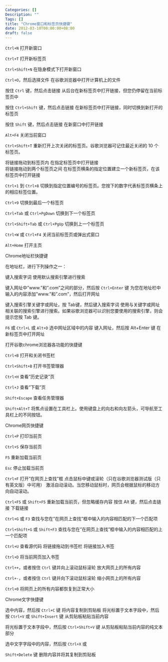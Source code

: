 ```yaml
---
Categories: []
Description: ""
Tags: []
title: "Chrome窗口和标签页快捷键"
date: 2012-03-10T00:00:00+08:00
draft: false
---
```


`Ctrl+N`	打开新窗口 

`Ctrl+T`	打开新标签页 

`Ctrl+Shift+N`	在隐身模式下打开新窗口 

`Ctrl+O`，然后选择文件	在谷歌浏览器中打开计算机上的文件 

按住 `Ctrl` 键，然后点击链接	从后台在新标签页中打开链接，但您仍停留在当前标签页中 

按住 `Ctrl+Shift` 键，然后点击链接	在新标签页中打开链接，同时切换到新打开的标签页 

按住 `Shift` 键，然后点击链接	在新窗口中打开链接 

`Alt+F4`	关闭当前窗口 

`Ctrl+Shift+T`	重新打开上次关闭的标签页。谷歌浏览器可记住最近关闭的 10 个标签页。 

将链接拖动到标签页内	在指定标签页中打开链接  
将链接拖动到两个标签页之间	在标签页横条的指定位置建立一个新标签页，在该标签页中打开链接 

`Ctrl+1` 到 `Ctrl+8`	切换到指定位置编号的标签页。您按下的数字代表标签页横条上的相应标签位置。 

`Ctrl+9`	切换到最后一个标签页 

`Ctrl+Tab` 或 `Ctrl+PgDown`	切换到下一个标签页 

`Ctrl+Shift+Tab` 或 `Ctrl+PgUp`	切换到上一个标签页 

`Ctrl+W` 或 `Ctrl+F4`	关闭当前标签页或弹出式窗口 

`Alt+Home`	打开主页 

Chrome地址栏快捷键 

在地址栏，进行下列操作之一： 

键入搜索字词	使用默认搜索引擎进行搜索 

键入网址中”www.”和”.com”之间的部分，然后按 
`Ctrl+Enter` 键	为您在地址栏中输入的内容添加”www.”和”.com”，然后打开网址 

键入搜索引擎关键字或网址，按 Tab键，然后键入搜索字词	使用与关键字或网址相关联的搜索引擎进行搜索。如果谷歌浏览器可以识别您要使用的搜索引擎，则会提示您按 Tab 键。 

`F6` 或 `Ctrl+L` 或 `Alt+D`	选中网址区域中的内容 
键入网址，然后按 Alt+Enter 键	在新标签页中打开网址 


打开谷歌chrome浏览器各功能的快捷键 

`Ctrl+B`	打开和关闭书签栏 

`Ctrl+Shift+B`	打开书签管理器 

`Ctrl+H`	查看”历史记录”页 

`Ctrl+J`	查看”下载”页 

`Shift+Escape`	查看任务管理器 

`Shift+Alt+T`	将焦点设置在工具栏上。使用键盘上的向右和向左箭头，可导航至工具栏上的不同按钮。 

Chrome网页快捷键 

`Ctrl+P`	打印当前页 

`Ctrl+S`	保存当前页 

`F5`	重新加载当前页 

`Esc`	停止加载当前页 

`Ctrl+F`	打开”在网页上查找”框 
点击鼠标中键或滚轮（只在谷歌浏览器测试版（只有英文版）中可用）	激活自动滚动。当您移动鼠标时，网页会根据鼠标的移动方向自动滚动。 

`Ctrl+F5` 或 `Shift+F5`	重新加载当前页，但忽略缓存内容 
按住 Alt 键，然后点击链接	下载链接 

`Ctrl+G` 或 `F3`	查找与您在”在网页上查找”框中输入的内容相匹配的下一个匹配项 

`Ctrl+Shift+G` 或 `Shift+F3`	查找与您在”在网页上查找”框中输入的内容相匹配的上一个匹配项

`Ctrl+U`	查看源代码 
将链接拖动到书签栏	将链接加入书签 

`Ctrl+D`	将当前网页加入书签 

`Ctrl++`，或者按住 `Ctrl` 键并向上滚动鼠标滚轮	放大网页上的所有内容 

`Ctrl+-`，或者按住 `Ctrl` 键并向下滚动鼠标滚轮	缩小网页上的所有内容 

`Ctrl+0`	将网页上的所有内容都恢复到正常大小 

Chrome文字快捷键 

选中内容，然后按 `Ctrl+C` 键	将内容复制到剪贴板 
将光标置于文本字段中，然后按 `Ctrl+V` 或 `Shift+Insert` 键	从剪贴板粘贴当前内容 


将光标置于文本字段中，然后按 `Ctrl+Shift+V` 键	从剪贴板粘贴当前内容的纯文本部分 

选中文字字段中的内容，然后按 `Ctrl+X` 或 


`Shift+Delete` 键	删除内容并将其复制到剪贴板
